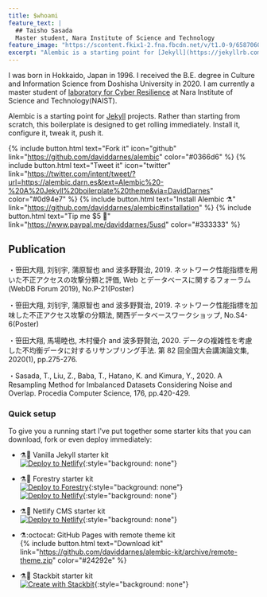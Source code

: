 ```yaml
---
title: $whoami
feature_text: |
  ## Taisho Sasada
  Master student, Nara Institute of Science and Technology 
feature_image: "https://scontent.fkix1-2.fna.fbcdn.net/v/t1.0-9/65870608_1213869395453019_1964372978669977600_n.jpg?_nc_cat=102&ccb=2&_nc_sid=19026a&_nc_ohc=euuIRHozdRkAX8nLuTS&_nc_ht=scontent.fkix1-2.fna&oh=0aafde6cefeae6caeeb8d55aaa31c195&oe=5FC85A95"
excerpt: "Alembic is a starting point for [Jekyll](https://jekyllrb.com/) projects. Rather than starting from scratch, this boilerplate is designed to get the ball rolling immediately. Install it, configure it, tweak it, push it."
---
```


I was born in Hokkaido, Japan in 1996. I received the B.E. degree in Culture and Information Science from Doshisha University in 2020. 
I am currently a master student of [laboratory for Cyber Resilience](https://iplab.naist.jp/) at Nara Institute of Science and Technology(NAIST).

Alembic is a starting point for [Jekyll](https://jekyllrb.com/) projects. Rather than starting from scratch, this boilerplate is designed to get rolling immediately. Install it, configure it, tweak it, push it.

{% include button.html text="Fork it" icon="github" link="https://github.com/daviddarnes/alembic" color="#0366d6" %} {% include button.html text="Tweet it" icon="twitter" link="https://twitter.com/intent/tweet/?url=https://alembic.darn.es&text=Alembic%20-%20A%20Jekyll%20boilerplate%20theme&via=DavidDarnes" color="#0d94e7" %} {% include button.html text="Install Alembic ⚗️" link="https://github.com/daviddarnes/alembic#installation" %} {% include button.html text="Tip me $5 💸" link="https://www.paypal.me/daviddarnes/5usd" color="#333333" %}

## Publication
・笹田大翔, 刘钊宇, 蒲原智也 and 波多野賢治, 2019. ネットワーク性能指標を用いた不正アクセスの攻撃分類と評価, Web とデータベースに関するフォーラム (WebDB Forum 2019), No.P-21(Poster)

・笹田大翔, 刘钊宇, 蒲原智也 and 波多野賢治, 2019. ネットワーク性能指標を加味した不正アクセス攻撃の分類法, 関西データベースワークショップ, No.S4-6(Poster)

・笹田大翔, 馬場睦也, 木村優介 and 波多野賢治, 2020. データの複雑性を考慮した不均衡データに対するリサンプリング手法. 第 82 回全国大会講演論文集, 2020(1), pp.275-276.

・Sasada, T., Liu, Z., Baba, T., Hatano, K. and Kimura, Y., 2020. A Resampling Method for Imbalanced Datasets Considering Noise and Overlap. Procedia Computer Science, 176, pp.420-429.

### Quick setup

To give you a running start I've put together some starter kits that you can download, fork or even deploy immediately:

- ⚗️🍨 Vanilla Jekyll starter kit  
  [![Deploy to Netlify](https://www.netlify.com/img/deploy/button.svg)](https://app.netlify.com/start/deploy?repository=https://github.com/daviddarnes/alembic-kit){:style="background: none"}
- ⚗️🌲 Forestry starter kit  
  [![Deploy to Forestry](https://assets.forestry.io/import-to-forestry.svg)](https://app.forestry.io/quick-start?repo=daviddarnes/alembic-forestry-kit&engine=jekyll){:style="background: none"}  
  [![Deploy to Netlify](https://www.netlify.com/img/deploy/button.svg)](https://app.netlify.com/start/deploy?repository=https://github.com/daviddarnes/alembic-forestry-kit){:style="background: none"}
- ⚗️💠 Netlify CMS starter kit  
  [![Deploy to Netlify](https://www.netlify.com/img/deploy/button.svg)](https://app.netlify.com/start/deploy?repository=https://github.com/daviddarnes/alembic-netlifycms-kit&stack=cms){:style="background: none"}

- ⚗️:octocat: GitHub Pages with remote theme kit  
  {% include button.html text="Download kit" link="https://github.com/daviddarnes/alembic-kit/archive/remote-theme.zip" color="#24292e" %}
- ⚗️🚀 Stackbit starter kit  
  [![Create with Stackbit](https://assets.stackbit.com/badge/create-with-stackbit.svg)](https://app.stackbit.com/create?theme=https://github.com/daviddarnes/alembic-stackbit-kit){:style="background: none"}

